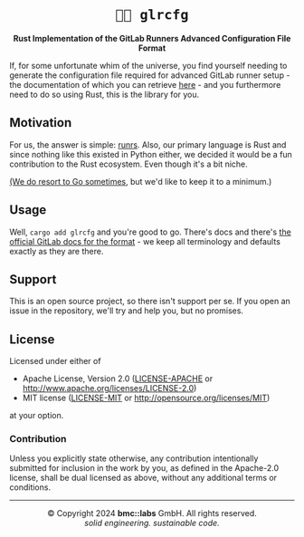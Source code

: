 <div align="center">

# `🏃🏽 glrcfg`

**Rust Implementation of the GitLab Runners Advanced Configuration File Format**

</div>

If, for some unfortunate whim of the universe, you find yourself needing to generate the
configuration file required for advanced GitLab runner setup - the documentation of which you can
retrieve [here](https://docs.gitlab.com/runner/configuration/advanced-configuration.html) - and you
furthermore need to do so using Rust, this is the library for you.


## Motivation

For us, the answer is simple: [runrs](https://github.com/bmc-labs/runrs). Also, our primary language
is Rust and since nothing like this existed in Python either, we decided it would be a fun
contribution to the Rust ecosystem. Even though it's a bit niche.

[(We do resort to Go sometimes](https://github.com/bmc-labs/terraform-provider-peripheral), but we'd
like to keep it to a minimum.)


## Usage

Well, `cargo add glrcfg` and you're good to go. There's docs and there's [the official GitLab docs
for the format](https://docs.gitlab.com/runner/configuration/advanced-configuration.html) - we keep
all terminology and defaults exactly as they are there.


## Support

This is an open source project, so there isn't support per se. If you open an issue in the
repository, we'll try and help you, but no promises.


## License

Licensed under either of

- Apache License, Version 2.0 ([LICENSE-APACHE](LICENSE-APACHE) or
  http://www.apache.org/licenses/LICENSE-2.0)
- MIT license ([LICENSE-MIT](LICENSE-MIT) or http://opensource.org/licenses/MIT)

at your option.

### Contribution

Unless you explicitly state otherwise, any contribution intentionally submitted for inclusion in the
work by you, as defined in the Apache-2.0 license, shall be dual licensed as above, without any
additional terms or conditions.

---

<div align="center">
© Copyright 2024 <b>bmc::labs</b> GmbH. All rights reserved.<br />
<em>solid engineering. sustainable code.</em>
</div>
